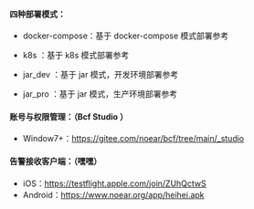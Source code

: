 

#### 四种部署模式：

* docker-compose：基于 docker-compose 模式部署参考
* k8s ：基于 k8s 模式部署参考

* jar_dev ：基于 jar 模式，开发环境部署参考
* jar_pro ：基于 jar 模式，生产环境部署参考



#### 账号与权限管理：（Bcf Studio ）

* Window7+：https://gitee.com/noear/bcf/tree/main/_studio


#### 告警接收客户端：（嘿嘿）

* iOS：https://testflight.apple.com/join/ZUhQctwS
* Android：https://www.noear.org/app/heihei.apk




